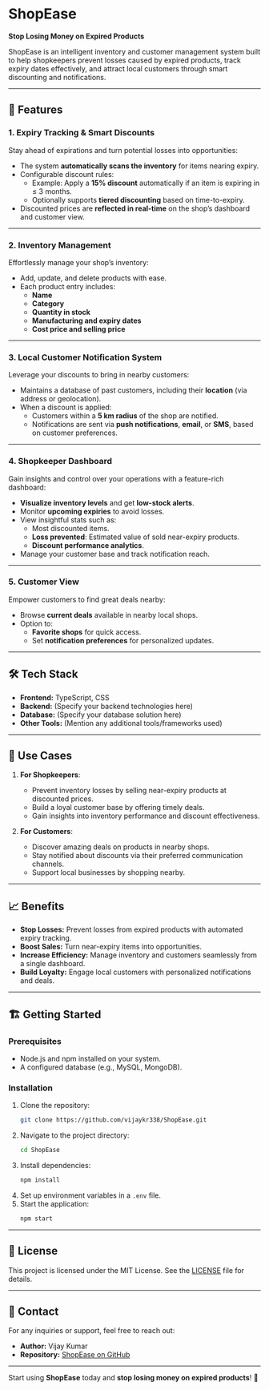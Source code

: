# ShopEase

**Stop Losing Money on Expired Products**

ShopEase is an intelligent inventory and customer management system built to help shopkeepers prevent losses caused by expired products, track expiry dates effectively, and attract local customers through smart discounting and notifications.

---

## 🚀 Features

### 1. **Expiry Tracking & Smart Discounts**
Stay ahead of expirations and turn potential losses into opportunities:
- The system **automatically scans the inventory** for items nearing expiry.
- Configurable discount rules:
  - Example: Apply a **15% discount** automatically if an item is expiring in ≤ 3 months.
  - Optionally supports **tiered discounting** based on time-to-expiry.
- Discounted prices are **reflected in real-time** on the shop’s dashboard and customer view.

---

### 2. **Inventory Management**
Effortlessly manage your shop’s inventory:
- Add, update, and delete products with ease.
- Each product entry includes:
  - **Name**
  - **Category**
  - **Quantity in stock**
  - **Manufacturing and expiry dates**
  - **Cost price and selling price**

---

### 3. **Local Customer Notification System**
Leverage your discounts to bring in nearby customers:
- Maintains a database of past customers, including their **location** (via address or geolocation).
- When a discount is applied:
  - Customers within a **5 km radius** of the shop are notified.
  - Notifications are sent via **push notifications**, **email**, or **SMS**, based on customer preferences.

---

### 4. **Shopkeeper Dashboard**
Gain insights and control over your operations with a feature-rich dashboard:
- **Visualize inventory levels** and get **low-stock alerts**.
- Monitor **upcoming expiries** to avoid losses.
- View insightful stats such as:
  - Most discounted items.
  - **Loss prevented**: Estimated value of sold near-expiry products.
  - **Discount performance analytics**.
- Manage your customer base and track notification reach.

---

### 5. **Customer View**
Empower customers to find great deals nearby:
- Browse **current deals** available in nearby local shops.
- Option to:
  - **Favorite shops** for quick access.
  - Set **notification preferences** for personalized updates.

---

## 🛠️ Tech Stack
- **Frontend:** TypeScript, CSS
- **Backend:** (Specify your backend technologies here)
- **Database:** (Specify your database solution here)
- **Other Tools:** (Mention any additional tools/frameworks used)

---

## 🎯 Use Cases
1. **For Shopkeepers**:
   - Prevent inventory losses by selling near-expiry products at discounted prices.
   - Build a loyal customer base by offering timely deals.
   - Gain insights into inventory performance and discount effectiveness.

2. **For Customers**:
   - Discover amazing deals on products in nearby shops.
   - Stay notified about discounts via their preferred communication channels.
   - Support local businesses by shopping nearby.

---

## 📈 Benefits
- **Stop Losses:** Prevent losses from expired products with automated expiry tracking.
- **Boost Sales:** Turn near-expiry items into opportunities.
- **Increase Efficiency:** Manage inventory and customers seamlessly from a single dashboard.
- **Build Loyalty:** Engage local customers with personalized notifications and deals.

---

## 🏗️ Getting Started

### Prerequisites
- Node.js and npm installed on your system.
- A configured database (e.g., MySQL, MongoDB).

### Installation
1. Clone the repository:
   ```bash
   git clone https://github.com/vijaykr338/ShopEase.git
   ```
2. Navigate to the project directory:
   ```bash
   cd ShopEase
   ```
3. Install dependencies:
   ```bash
   npm install
   ```
4. Set up environment variables in a `.env` file.
5. Start the application:
   ```bash
   npm start
   ```


---

## 📄 License
This project is licensed under the MIT License. See the [LICENSE](LICENSE) file for details.

---

## 📧 Contact
For any inquiries or support, feel free to reach out:
- **Author:** Vijay Kumar
- **Repository:** [ShopEase on GitHub](https://github.com/vijaykr338/ShopEase)

---

Start using **ShopEase** today and **stop losing money on expired products**! 🎉
